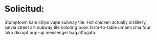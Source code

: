 # Solicitud:

Stumptown kale chips vape subway tile. Hot chicken actually distillery, salvia street art subway tile coloring book farm-to-table umami chia four loko disrupt pop-up messenger bag affogato.